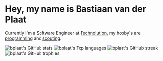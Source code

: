 # Hey, my name is Bastiaan van der Plaat
Currently I'm a Software Engineer at [Technolution](https://www.technolution.com/), my hobby's are [programming](#project-highlights) and [scouting](https://www.diekantankys.nl/).

<picture>
  <source
    srcset="https://github-readme-stats.vercel.app/api?username=bplaat&count_private=true&show_icons=true&theme=dracula"
    media="(prefers-color-scheme: dark)"
  />
  <source
    srcset="https://github-readme-stats.vercel.app/api?username=bplaat&count_private=true&show_icons=true"
    media="(prefers-color-scheme: light), (prefers-color-scheme: no-preference)"
  />
  <img alt="bplaat's GitHub stats" src="https://github-readme-stats.vercel.app/api?username=bplaat&count_private=true&show_icons=true" />
</picture>

<picture>
  <source
    srcset="https://github-readme-stats.vercel.app/api/top-langs/?username=bplaat&layout=compact&langs_count=8&theme=dracula"
    media="(prefers-color-scheme: dark)"
  />
  <source
    srcset="https://github-readme-stats.vercel.app/api/top-langs/?username=bplaat&layout=compact&langs_count=8"
    media="(prefers-color-scheme: light), (prefers-color-scheme: no-preference)"
  />
  <img alt="bplaat's Top languages" src="https://github-readme-stats.vercel.app/api/top-langs/?username=bplaat&layout=compact&langs_count=8" />
</picture>

<picture>
  <source
    srcset="http://github-readme-streak-stats.herokuapp.com?user=bplaat&theme=dracula"
    media="(prefers-color-scheme: dark)"
  />
  <source
    srcset="http://github-readme-streak-stats.herokuapp.com?user=bplaat"
    media="(prefers-color-scheme: light), (prefers-color-scheme: no-preference)"
  />
  <img alt="bplaat's GitHub streak" src="http://github-readme-streak-stats.herokuapp.com?user=bplaat" />
</picture>

<picture>
  <source
    srcset="https://github-profile-trophy.vercel.app/?username=bplaat&margin-w=4&column=8&theme=dracula"
    media="(prefers-color-scheme: dark)"
  />
  <source
    srcset="https://github-profile-trophy.vercel.app/?username=bplaat&margin-w=4&column=8"
    media="(prefers-color-scheme: light), (prefers-color-scheme: no-preference)"
  />
  <img alt="bplaat's GitHub trophies" src="https://github-profile-trophy.vercel.app/?username=bplaat&margin-w=4&column=8" />
</picture>
